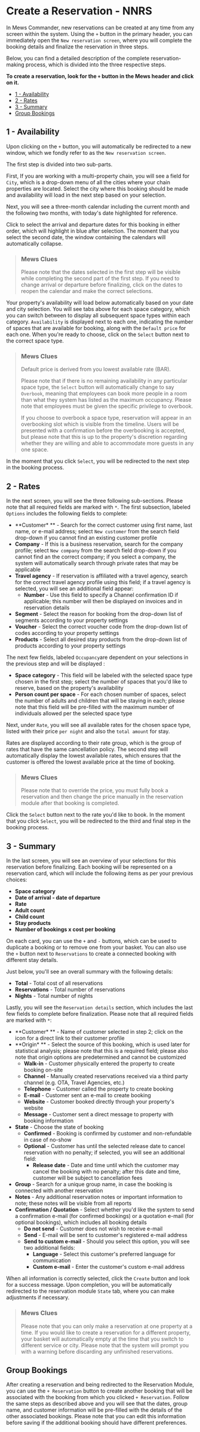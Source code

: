 # Create a Reservation - NNRS

In Mews Commander, new reservations can be created at any time from any screen within the system. Using the `+` button in the primary header, you can immediately open the `New reservation screen`, where you will complete the booking details and finalize the reservation in three steps.

Below, you can find a detailed description of the complete reservation-making process, which is divided into the three respective steps.

**To create a reservation, look for the **`+`** button in the Mews header and click on it.**

* [1 - Availability](create-a-reservation-nnrs.md#1---availability)
* [2 - Rates](create-a-reservation-nnrs.md#2---rates)
* [3 - Summary](create-a-reservation-nnrs.md#3---summary)
* [Group Bookings](create-a-reservation-nnrs.md#group-bookings)

## 1 - Availability

Upon clicking on the `+` button, you will automatically be redirected to a new window, which we fondly refer to as the `New reservation screen`.

The first step is divided into two sub-parts.

First, If you are working with a multi-property chain, you will see a field for `City`, which is a drop-down menu of all the cities where your chain properties are located. Select the city where this booking should be made and availability will load in the next step based on your selection.

Next, you will see a three-month calendar including the current month and the following two months, with today's date highlighted for reference.

Click to select the arrival and departure dates for this booking in either order, which will highlight in blue after selection. The moment that you select the second date, the window containing the calendars will automatically collapse.

> ### Mews Clues
>
> Please note that the dates selected in the first step will be visible while completing the second part of the first step. If you need to change arrival or departure before finalizing, click on the dates to reopen the calendar and make the correct selections.

Your property's availability will load below automatically based on your date and city selection. You will see tabs above for each space category, which you can switch between to display all subsequent space types within each category. `Availability` is displayed next to each one, indicating the number of spaces that are available for booking, along with the `Default price` for each one. When you're ready to choose, click on the `Select` button next to the correct space type.

> ### Mews Clues
>
> Default price is derived from you lowest available rate \(BAR\).
>
> Please note that if there is no remaining availability in any particular space type, the `Select` button will automatically change to say `Overbook`, meaning that employees can book more people in a room than what they system has listed as the maximum occupancy. Please note that employees must be given the specific privilege to overbook.
>
> If you choose to overbook a space type, reservation will appear in an overbooking slot which is visible from the timeline. Users will be presented with a confirmation before the overbooking is accepted, but please note that this is up to the property's discretion regarding whether they are willing and able to accommodate more guests in any one space.

In the moment that you click `Select`, you will be redirected to the next step in the booking process.

## 2 - Rates

In the next screen, you will see the three following sub-sections. Please note that all required fields are marked with `*`. The first subsection, labeled `Options` includes the following fields to complete:

* **Customer\* ** - Search for the correct customer using first name, last name, or e-mail address; select `New customer` from the search field drop-down if you cannot find an existing customer profile
* **Company** - If this is a business reservation, search for the company profile; select `New company` from the search field drop-down if you cannot find an the correct company; if you select a company, the system will automatically search through private rates that may be applicable
* **Travel agency** - If reservation is affiliated with a travel agency, search for the correct travel agency profile using this field; if a travel agency is selected, you will see an additional field appear:
  * **Number** - Use this field to specify a Channel confirmation ID if applicable; this number will then be displayed on invoices and in reservation details
* **Segment** - Select the reason for booking from the drop-down list of segments according to your property settings
* **Voucher** - Select the correct voucher code from the drop-down list of codes according to your property settings
* **Products** - Select all desired stay products from the drop-down list of products according to your property settings

The next few fields, labeled `Occupancy`are dependent on your selections in the previous step and will be displayed :

* **Space category** - This field will be labeled with the selected space type chosen in the first step; select the number of spaces that you'd like to reserve, based on the property's availability
* **Person count per space** - For each chosen number of spaces, select the number of adults and children that will be staying in each; please note that this field will be pre-filled with the maximum number of individuals allowed per the selected space type

Next, under `Rate`, you will see all available rates for the chosen space type, listed with their price `per night` and also the `total amount` for stay.

Rates are displayed according to their rate group, which is the group of rates that have the same cancellation policy. The second step will automatically display the lowest available rates, which ensures that the customer is offered the lowest available price at the time of booking.

> ### Mews Clues
>
> Please note that to override the price, you must fully book a reservation and then change the price manually in the reservation module after that booking is completed.

Click the `Select` button next to the rate you'd like to book. In the moment that you click `Select`, you will be redirected to the third and final step in the booking process.

## 3 - Summary

In the last screen, you will see an overview of your selections for this reservation before finalizing. Each booking will be represented on a reservation card, which will include the following items as per your previous choices:

* **Space category**
* **Date of arrival - date of departure**
* **Rate**
* **Adult count**
* **Child count**
* **Stay products**
* **Number of bookings **x** cost per booking** 

On each card, you can use the `+` and `-` buttons, which can be used to duplicate a booking or to remove one from your basket. You can also use the `+` button next to `Reservations` to create a connected booking with different stay details.

Just below, you'll see an overall summary with the following details:

* **Total** - Total cost of all reservations
* **Reservations** - Total number of reservations
* **Nights** - Total number of nights

Lastly, you will see the `Reservation details` section, which includes the last few fields to complete before finalization. Please note that all required fields are marked with `*`:

* **Customer\* ** - Name of customer selected in step 2; click on the icon for a direct link to their customer profile
* **Origin\* ** - Select the source of this booking, which is used later for statistical analysis; please note that this is a required field; please also note that origin options are predetermined and cannot be customized
  * **Walk-in** - Customer physically entered the property to create booking on-site
  * **Channel** - Manually created reservations received via a third party channel \(e.g. OTA, Travel Agencies, etc.\)
  * **Telephone** - Customer called the property to create booking
  * **E-mail** - Customer sent an e-mail to create booking
  * **Website** - Customer booked directly through your property's website
  * **Message** - Customer sent a direct message to property with booking information
* **State** - Choose the state of booking
  * **Confirmed** - Booking is confirmed by customer and non-refundable in case of no-show 
  * **Optional** - Customer has until the selected release date to cancel reservation with no penalty; if selected, you will see an additional field:
    * **Release date** - Date and time until which the customer may cancel the booking with no penalty; after this date and time, customer will be subject to cancellation fees
* **Group** - Search for a unique group name, in case the booking is connected with another reservation
* **Notes** - Any additional reservation notes or important information to note; these notes will be visible from all reports
* **Confirmation / Quotation** - Select whether you'd like the system to send a confirmation e-mail \(for confirmed bookings\) or a quotation e-mail \(for optional bookings\), which includes all booking details
  * **Do not send** - Customer does not wish to receive e-mail
  * **Send** - E-mail will be sent to customer's registered e-mail address
  * **Send to custom e-mail** - Should you select this option, you will see two additional fields:
    * **Language** - Select this customer's preferred language for communication
    * **Custom e-mail** - Enter the customer's custom e-mail address

When all information is correctly selected, click the `Create` button and look for a success message. Upon completion, you will be automatically redirected to the reservation module `State` tab, where you can make adjustments if necessary.

> ### Mews Clues
>
> Please note that you can only make a reservation at one property at a time. If you would like to create a reservation for a different property, your basket will automatically empty at the time that you switch to different service or city. Please note that the system will prompt you with a warning before discarding any unfinished reservations.

## Group Bookings

After creating a reservation and being redirected to the Reservation Module, you can use the `+ Reservation` button to create another booking that will be associated with the booking from which you clicked `+ Reservation`. Follow the same steps as described above and you will see that the dates, group name, and customer information will be pre-filled with the details of the other associated bookings. Please note that you can edit this information before saving if the additional booking should have different preferences.

